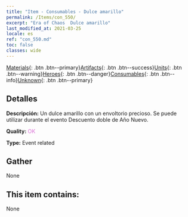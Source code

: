 ```yaml
---
title: "Item - Consumables - Dulce amarillo"
permalink: /Items/con_550/
excerpt: "Era of Chaos  Dulce amarillo"
last_modified_at: 2021-03-25
locale: es
ref: "con_550.md"
toc: false
classes: wide
---
```

 [Materials](/es/Items/){: .btn .btn--primary}[Artifacts](/es/Items/Artifacts/){: .btn .btn--success}[Units](/es/Items/Units/){: .btn .btn--warning}[Heroes](/es/Items/Heroes/){: .btn .btn--danger}[Consumables](/es/Items/Consumables/){: .btn .btn--info}[Unknown](/es/Items/Unknown/){: .btn .btn--primary}

## Detalles
 **Descripción:** Un dulce amarillo con un envoltorio precioso. Se puede utilizar durante el evento Descuento doble de Año Nuevo.

 **Quality:** <span style="color: #DA70D6">OK</span>

 **Type:** Event related

## Gather

  None

## This item contains:

  None

